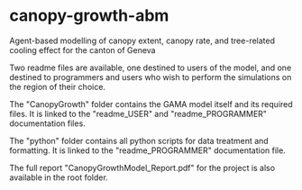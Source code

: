 # canopy-growth-abm
Agent-based modelling of canopy extent, canopy rate, and tree-related cooling effect for the canton of Geneva

Two readme files are available, one destined to users of the model, and one destined to programmers and users who wish to perform the simulations on the region of their choice.

The "CanopyGrowth" folder contains the GAMA model itself and its required files. It is linked to the "readme_USER" and "readme_PROGRAMMER" documentation files.

The "python" folder contains all python scripts for data treatment and formatting. It is linked to the "readme_PROGRAMMER" documentation file.

The full report "CanopyGrowthModel_Report.pdf" for the project is also available in the root folder. 
